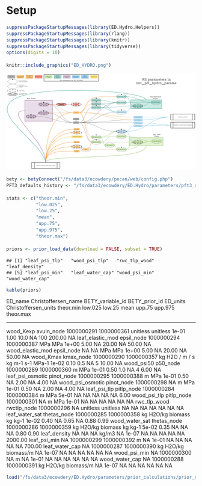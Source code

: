 # Setup


```r
suppressPackageStartupMessages(library(ED.Hydro.Helpers))
suppressPackageStartupMessages(library(rlang))
suppressPackageStartupMessages(library(knitr))
suppressPackageStartupMessages(library(tidyverse))
options(digits = 10)

knitr::include_graphics("ED_HYDRO.png")
```

<img src="ED_HYDRO.png" width="1607" />

```r
bety <- betyConnect("/fs/data3/ecowdery/pecan/web/config.php")
PFT3_defaults_history <- "/fs/data3/ecowdery/ED.Hydro/parameters/pft3_defaults_history.xml"

stats <- c("theor.min",
           "low.025", 
           "low.25", 
           "mean",
           "upp.75",
           "upp.975",
           "theor.max")

priors <- prior_load_data(download = FALSE, subset = TRUE)
```

```
## [1] "leaf_psi_tlp"   "wood_psi_tlp"   "rwc_tlp_wood"   "leaf_density"  
## [5] "leaf_psi_min"   "leaf_water_cap" "wood_psi_min"   "wood_water_cap"
```

```r
kable(priors)
```



ED_name            Christoffersen_name    BETY_variable_id   BETY_prior_id  ED_units              Christoffersen_units    theor.min   low.025   low.25    mean   upp.75   upp.975   theor.max
-----------------  --------------------  -----------------  --------------  --------------------  ---------------------  ----------  --------  -------  ------  -------  --------  ----------
wood_Kexp          avuln_node                   1000000291      1000000361  unitless              unitless                    1e-01      1.00     10.0      NA      100    200.00          NA
leaf_elastic_mod   epsil_node                   1000000294      1000000387  MPa                   MPa                         1e+00      5.00       NA   20.00       NA     50.00          NA
wood_elastic_mod   epsil_node                           NA              NA  MPa                   MPa                         1e+00      5.00       NA   20.00       NA     50.00          NA
wood_Kmax          kmax_node                    1000000290      1000000357  kg H2O / m / s        kg m-1 s-1 MPa-1            1e-02      0.10      0.5      NA        5     10.00          NA
wood_psi50         p50_node                     1000000289      1000000360  m                     MPa                         1e-01      0.50      1.0      NA        4      6.00          NA
leaf_psi_osmotic   pinot_node                   1000000295      1000000388  m                     MPa                         1e-01      0.50       NA    2.00       NA      4.00          NA
wood_psi_osmotic   pinot_node                   1000000298              NA  m                     MPa                         1e-01      0.50       NA    2.00       NA      4.00          NA
leaf_psi_tlp       pitlp_node                   1000000284      1000000384  m                     MPa                         5e-01        NA       NA      NA       NA        NA        6.00
wood_psi_tlp       pitlp_node                   1000000301              NA  m                     MPa                         1e-01        NA       NA      NA       NA        NA          NA
rwc_tlp_wood       rwctlp_node                  1000000296              NA  unitless              unitless                       NA        NA       NA      NA       NA        NA          NA
leaf_water_sat     thetas_node                  1000000285      1000000358  kg H2O/kg biomass     kg kg-1                     1e-02      0.40       NA    0.65       NA      0.88        0.99
wood_water_sat     thetas_node                  1000000286      1000000359  kg H2O/kg biomass     kg kg-1                     5e-02      0.35       NA      NA       NA      0.80        0.90
leaf_density       NA                                   NA              NA  kg/m3                 NA                          1e-07        NA       NA      NA       NA        NA     2000.00
leaf_psi_min       NA                           1000000299      1000000392  m                     NA                          1e-01        NA       NA      NA       NA        NA      700.00
leaf_water_cap     NA                           1000000287      1000000390  kg H2O/kg biomass/m   NA                          1e-07        NA       NA      NA       NA        NA          NA
wood_psi_min       NA                           1000000300              NA  m                     NA                          1e-01        NA       NA      NA       NA        NA          NA
wood_water_cap     NA                           1000000288      1000000391  kg H2O/kg biomass/m   NA                          1e-07        NA       NA      NA       NA        NA          NA

```r
load("/fs/data3/ecowdery/ED.Hydro/parameters/prior_calculations/prior_data/accepted_dists.Rdata")
```
